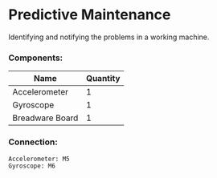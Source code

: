 # Predictive Maintenance

Identifying and notifying the problems in a working machine.

### Components:
Name | Quantity
-----|---------
Accelerometer | 1
Gyroscope | 1
Breadware Board | 1

### Connection:
```
Accelerometer: M5
Gyroscope: M6
```
